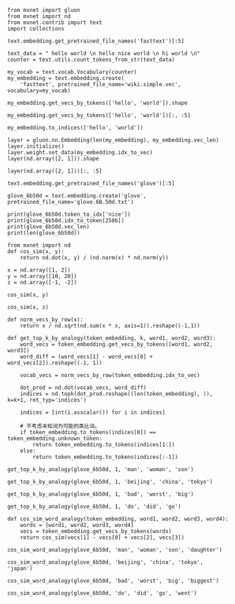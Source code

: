 ```{.python .input  n=1}
from mxnet import gluon
from mxnet import nd
from mxnet.contrib import text
import collections
```

```{.python .input  n=34}
text.embedding.get_pretrained_file_names('fasttext')[:5]
```

```{.python .input  n=3}
text_data = " hello world \n hello nice world \n hi world \n"
counter = text.utils.count_tokens_from_str(text_data)
```

```{.python .input  n=4}
my_vocab = text.vocab.Vocabulary(counter)
my_embedding = text.embedding.create(
    'fasttext', pretrained_file_name='wiki.simple.vec', vocabulary=my_vocab)
```

```{.python .input  n=5}
my_embedding.get_vecs_by_tokens(['hello', 'world']).shape
```

```{.python .input  n=6}
my_embedding.get_vecs_by_tokens(['hello', 'world'])[:, :5]
```

```{.python .input  n=7}
my_embedding.to_indices(['hello', 'world'])
```

```{.python .input  n=8}
layer = gluon.nn.Embedding(len(my_embedding), my_embedding.vec_len)
layer.initialize()
layer.weight.set_data(my_embedding.idx_to_vec)
layer(nd.array([2, 1])).shape
```

```{.python .input  n=9}
layer(nd.array([2, 1]))[:, :5]
```

```{.python .input  n=35}
text.embedding.get_pretrained_file_names('glove')[:5]
```

```{.python .input  n=11}
glove_6b50d = text.embedding.create('glove', pretrained_file_name='glove.6B.50d.txt')
```

```{.python .input  n=12}
print(glove_6b50d.token_to_idx['nice'])
print(glove_6b50d.idx_to_token[2586])
print(glove_6b50d.vec_len)
print(len(glove_6b50d))
```

```{.python .input  n=13}
from mxnet import nd
def cos_sim(x, y):
    return nd.dot(x, y) / (nd.norm(x) * nd.norm(y))
```

```{.python .input  n=14}
x = nd.array([1, 2])
y = nd.array([10, 20])
z = nd.array([-1, -2])

cos_sim(x, y)
```

```{.python .input  n=15}
cos_sim(x, z)
```

```{.python .input  n=16}
def norm_vecs_by_row(x):
    return x / nd.sqrt(nd.sum(x * x, axis=1)).reshape((-1,1))
```

```{.python .input  n=17}
def get_top_k_by_analogy(token_embedding, k, word1, word2, word3):
    word_vecs = token_embedding.get_vecs_by_tokens([word1, word2, word3])
    word_diff = (word_vecs[1] - word_vecs[0] + word_vecs[2]).reshape((-1, 1))

    vocab_vecs = norm_vecs_by_row(token_embedding.idx_to_vec)

    dot_prod = nd.dot(vocab_vecs, word_diff)
    indices = nd.topk(dot_prod.reshape((len(token_embedding), )), k=k+1, ret_typ='indices')

    indices = [int(i.asscalar()) for i in indices]

    # 不考虑未知词为可能的类比词。
    if token_embedding.to_tokens(indices[0]) == token_embedding.unknown_token:
        return token_embedding.to_tokens(indices[1:])
    else:
        return token_embedding.to_tokens(indices[:-1])
```

```{.python .input  n=18}
get_top_k_by_analogy(glove_6b50d, 1, 'man', 'woman', 'son')
```

```{.python .input  n=19}
get_top_k_by_analogy(glove_6b50d, 1, 'beijing', 'china', 'tokyo')
```

```{.python .input  n=20}
get_top_k_by_analogy(glove_6b50d, 1, 'bad', 'worst', 'big')
```

```{.python .input  n=21}
get_top_k_by_analogy(glove_6b50d, 1, 'do', 'did', 'go')
```

```{.python .input  n=22}
def cos_sim_word_analogy(token_embedding, word1, word2, word3, word4):
    words = [word1, word2, word3, word4]
    vecs = token_embedding.get_vecs_by_tokens(words)
    return cos_sim(vecs[1] - vecs[0] + vecs[2], vecs[3])
```

```{.python .input  n=23}
cos_sim_word_analogy(glove_6b50d, 'man', 'woman', 'son', 'daughter')
```

```{.python .input  n=24}
cos_sim_word_analogy(glove_6b50d, 'beijing', 'china', 'tokyo', 'japan')
```

```{.python .input  n=33}
cos_sim_word_analogy(glove_6b50d, 'bad', 'worst', 'big', 'biggest')
```

```{.python .input  n=26}
cos_sim_word_analogy(glove_6b50d, 'do', 'did', 'go', 'went')
```
